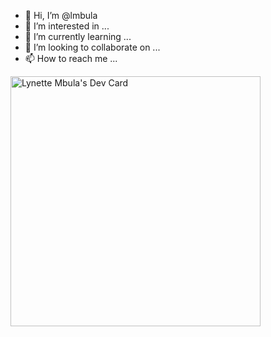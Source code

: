 - 👋 Hi, I’m @lmbula
- 👀 I’m interested in ...
- 🌱 I’m currently learning ...
- 💞️ I’m looking to collaborate on ...
- 📫 How to reach me ...

<a href="https://app.daily.dev/lmbula"><img src="https://api.daily.dev/devcards/7b88d710bc8044d680abed45bb3fa402.png?r=inb" width="400" alt="Lynette Mbula's Dev Card"/></a>
